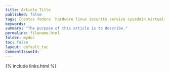 ```yaml
---
title: Article Title
published: false
tags: [centos fedora  hardware linux security service sysadmin virtualization windows]
keywords:
summary: "The purpose of this article is to describe."
permalink: filename.html
folder: mydoc
toc: false
layout: default_toc
CommentIssueId:
---
```




{% include links.html %}
